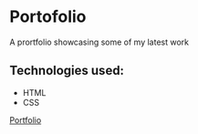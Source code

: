 # Portofolio
A prortfolio showcasing some of my latest work

## Technologies used:
- HTML
- CSS

[Portfolio]("sebzg.github.io/szg-portfolio/")